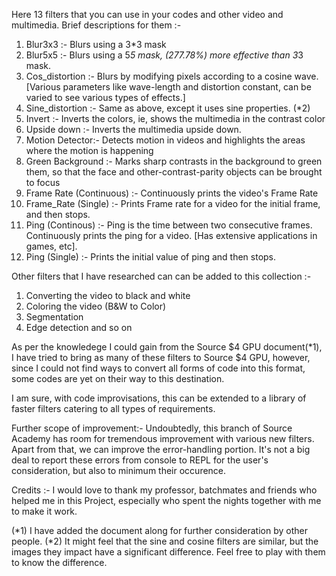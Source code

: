 Here 13 filters that you can use in your codes and other video and multimedia.
Brief descriptions for them :-

1. Blur3x3 :- Blurs using a 3*3 mask
2. Blur5x5 :- Blurs using a 5*5 mask, (277.78%) more effective than 3*3 mask.
3. Cos_distortion :- Blurs by modifying pixels according to a cosine wave.
					 [Various parameters like wave-length and distortion constant, can be varied to see various types of effects.]
4. Sine_distortion :- Same as above, except it uses sine properties. (*2)
5. Invert :- Inverts the colors, ie, shows the multimedia in the contrast color
6. Upside down :- Inverts the multimedia upside down.
7. Motion Detector:- Detects motion in videos and highlights the areas where the motion is happening
8. Green Background :- Marks sharp contrasts in the background to green them, so that the face and other-contrast-parity objects can be brought to focus
9. Frame Rate (Continuous) :- Continuously prints the video's Frame Rate
10. Frame_Rate (Single) :- Prints Frame rate for a video for the initial frame, and then stops.
11. Ping (Continous) :- Ping is the time between two consecutive frames. Continuously prints the ping for a video. [Has extensive applications in games, etc].
12.  Ping (Single) :- Prints the initial value of ping and then stops.

Other filters that I have researched can can be added to this collection :-
1. Converting the video to black and white
2. Coloring the video (B&W to Color)
3. Segmentation
4. Edge detection
and so on

As per the knowledege I could gain from the Source $4 GPU document(*1), I have tried to bring as many of these filters to Source $4 GPU, however, since I could not find ways to convert all forms of code into this format, some codes are yet on their way to this destination. 

I am sure, with code improvisations, this can be extended to a  library of faster filters catering to all types of requirements.

Further scope of improvement:-
Undoubtedly, this branch of Source Academy has room for tremendous improvement with various new filters. Apart from that, we can improve the error-handling portion. It's not a big deal to report these errors from console to REPL for the user's consideration, but also to minimum their occurence.

Credits :-
I would love to thank my professor, batchmates and friends who helped me in this Project, especially who spent the nights together with me to make it work.

(*1) I have added the document along for further consideration by other people.
(*2) It might feel that the sine and cosine filters are similar, but the images they impact have a significant difference. Feel free to play with them to know the difference.
